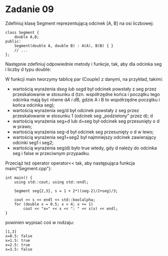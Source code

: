 # Zadanie 09

Zdefiniuj klasę Segment reprezentującą odcinek [A, B] na osi liczbowej:

	class Segment {
		double A,B;
	public:
		Segment(double A, double B) : A(A), B(B) { }
		// ...
	};

Następnie zdefiniuj odpowiednie metody i funkcje, tak, aby dla odcinka seg i liczby d typu double:

W funkcji main tworzymy tablicę par (Couple) z danymi, na przykład, takimi:

* wartością wyrażenia d*seg lub seg*d był odcinek powstały z seg przez przeskalowanie w stosunku d (tzn. współrzędne końca i początku tego odcinka mają być równe d*A i d*B, gdzie A i B to współrzędne początku i końca odcinka seg);
* wartością wyrażenia seg/d był odcinek powstały z seg przez przeskalowanie
w stosunku 1 (odcinek seg „podzielony” przez d);
		   d
* wartością wyrażenia seg+d lub d+seg był odcinek seg przesunięty o d w prawo;
* wartością wyrażenia seg-d był odcinek seg przesunięty o d w lewo;
* wartością wyrażenia seg1+seg2 był najmniejszy odcinek zawierający odcinki seg1 i seg2;
* wartością wyrażenia seg(d) było true wtedy, gdy d należy do odcinka seg i false w przeciwnym przypadku.

Przeciąż też operator operator<< tak, aby następująca funkcja main("Segment.cpp"):

	int main() {
		using std::cout; using std::endl;

		Segment seg{2,3}, s = 1 + 2*((seg-2)/2+seg)/3;

		cout << s << endl << std::boolalpha;
		for (double x = 0.5; x < 4; x += 1)
			cout << "x=" << x << ": " << s(x) << endl;
	}
	
powinien wypisać coś w rodzaju:

	[1,3]
	x=0.5: false
	x=1.5: true
	x=2.5: true
	x=3.5: false